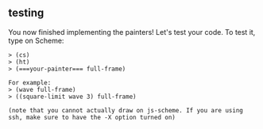 ## testing

You now finished implementing the painters! Let's test your code. To test it,
type on Scheme:

    
    > (cs)
    > (ht)
    > (===your-painter=== full-frame)
    
    For example:
    > (wave full-frame)
    > ((square-limit wave 3) full-frame)
      
    (note that you cannot actually draw on js-scheme. If you are using ssh, make sure to have the -X option turned on)

